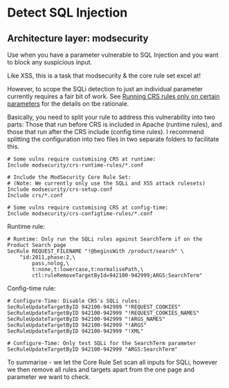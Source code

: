 # Detect SQL Injection

## Architecture layer: modsecurity

Use when you have a parameter vulnerable to SQL Injection and you want to block any suspicious input.

Like XSS, this is a task that modsecurity & the core rule set excel at!

However, to scope the SQLi detection to just an individual parameter currently requires a fair bit of work. See [Running CRS rules only on certain parameters](CRS-SpecificParams) for the details on tbe rationale.

Basically, you need to split your rule to address this vulnerability into two parts: Those that run before CRS is included in Apache (runtime rules), and those that run after the CRS include (config time rules). I recommend splitting the configuration into two files in two separate folders to facilitate this.

```ApacheConf
# Some vulns require customising CRS at runtime:
Include modsecurity/crs-runtime-rules/*.conf

# Include the ModSecurity Core Rule Set:
# (Note: We currently only use the SQLi and XSS attack rulesets)
Include modsecurity/crs-setup.conf
Include crs/*.conf

# Some vulns require customising CRS at config-time:
Include modsecurity/crs-configtime-rules/*.conf
```

Runtime rule:

```ApacheConf
# Runtime: Only run the SQLi rules against SearchTerm if on the Product Search page
SecRule REQUEST_FILENAME "!@beginsWith /product/search" \
    "id:2011,phase:2,\
        pass,nolog,\
        t:none,t:lowercase,t:normalisePath,\
        ctl:ruleRemoveTargetById=942100-942999;ARGS:SearchTerm"
```

Config-time rule:

```ApacheConf
# Configure-Time: Disable CRS's SQLi rules:
SecRuleUpdateTargetByID 942100-942999 "!REQUEST_COOKIES"
SecRuleUpdateTargetByID 942100-942999 "!REQUEST_COOKIES_NAMES"
SecRuleUpdateTargetByID 942100-942999 "!ARGS_NAMES"
SecRuleUpdateTargetByID 942100-942999 "!ARGS"
SecRuleUpdateTargetByID 942100-942999 "!XML"

# Configure-Time: Only test SQLi for the SearchTerm parameter
SecRuleUpdateTargetByID 942100-942999 "ARGS:SearchTerm"
```

To summarise - we let the Core Rule Set scan all inputs for SQLi, however we then remove all rules and targets apart from the one page and parameter we want to check.